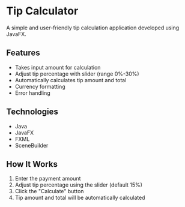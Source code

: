 # Tip Calculator

A simple and user-friendly tip calculation application developed using JavaFX.

## Features

- Takes input amount for calculation
- Adjust tip percentage with slider (range 0%-30%)
- Automatically calculates tip amount and total
- Currency formatting
- Error handling

## Technologies

- Java
- JavaFX
- FXML
- SceneBuilder

## How It Works

1. Enter the payment amount
2. Adjust tip percentage using the slider (default 15%)
3. Click the "Calculate" button
4. Tip amount and total will be automatically calculated
